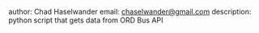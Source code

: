 author: Chad Haselwander
email: chaselwander@gmail.com
description: python script that gets data from ORD Bus API
